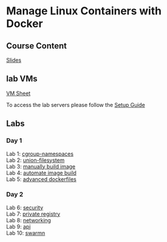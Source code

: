 # Manage Linux Containers with Docker

## Course Content
[Slides](http://bit.ly/docker-fun-slides)  

## lab VMs
[VM Sheet](http://bit.ly/docker-fun-labs)

To access the lab servers please follow the [Setup Guide](labs/setup-env/)


## Labs

### Day 1
Lab 1: [cgroup-namespaces](labs/cgroups-namespaces/)  
Lab 2: [union-filesystem](labs/union-filesystem/)  
Lab 3: [manually build image](labs/images/manual)  
Lab 4: [automate image build](labs/images/automate)  
Lab 5: [advanced dockerfiles](labs/builds/)  

### Day 2
Lab 6: [security](labs/security/)  
Lab 7: [private registry](labs/registry/)  
Lab 8: [networking](labs/networks/)  
Lab 9: [api](labs/api/)  
Lab 10: [swarmn](labs/orchestration/)  

